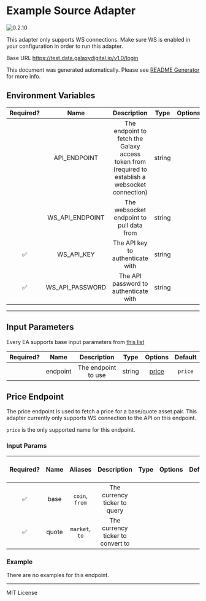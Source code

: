 # Example Source Adapter

![0.2.10](https://img.shields.io/github/package-json/v/smartcontractkit/external-adapters-js?filename=packages/sources/galaxy/package.json)

This adapter only supports WS connections. Make sure WS is enabled in your configuration in order to run this adapter.

Base URL https://test.data.galaxydigital.io/v1.0/login

This document was generated automatically. Please see [README Generator](../../scripts#readme-generator) for more info.

## Environment Variables

| Required? |      Name       |                                            Description                                            |  Type  | Options |                     Default                     |
| :-------: | :-------------: | :-----------------------------------------------------------------------------------------------: | :----: | :-----: | :---------------------------------------------: |
|           |  API_ENDPOINT   | The endpoint to fetch the Galaxy access token from (required to establish a websocket connection) | string |         | `https://test.data.galaxydigital.io/v1.0/login` |
|           | WS_API_ENDPOINT |                             The websocket endpoint to pull data from                              | string |         |     `wss://prod.data.galaxydigital.io/v1.0`     |
|    ✅     |   WS_API_KEY    |                                 The API key to authenticate with                                  | string |         |                                                 |
|    ✅     | WS_API_PASSWORD |                               The API password to authenticate with                               | string |         |                                                 |

---

## Input Parameters

Every EA supports base input parameters from [this list](../../core/bootstrap#base-input-parameters)

| Required? |   Name   |     Description     |  Type  |         Options          | Default |
| :-------: | :------: | :-----------------: | :----: | :----------------------: | :-----: |
|           | endpoint | The endpoint to use | string | [price](#price-endpoint) | `price` |

## Price Endpoint

The price endpoint is used to fetch a price for a base/quote asset pair. This adapter currently only supports WS connection to the API on this endpoint.

`price` is the only supported name for this endpoint.

### Input Params

| Required? | Name  |    Aliases     |            Description            | Type | Options | Default | Depends On | Not Valid With |
| :-------: | :---: | :------------: | :-------------------------------: | :--: | :-----: | :-----: | :--------: | :------------: |
|    ✅     | base  | `coin`, `from` |   The currency ticker to query    |      |         |         |            |                |
|    ✅     | quote | `market`, `to` | The currency ticker to convert to |      |         |         |            |                |

### Example

There are no examples for this endpoint.

---

MIT License
